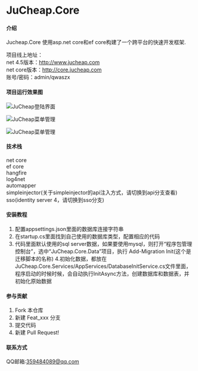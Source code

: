 # JuCheap.Core

#### 介绍
Jucheap.Core 使用asp.net core和ef core构建了一个跨平台的快速开发框架.

项目线上地址：  
net 4.5版本：http://www.jucheap.com  
net core版本：http://core.jucheap.com  
账号/密码：admin/qwaszx


#### 项目运行效果图

![JuCheap登陆界面](https://images.gitee.com/uploads/images/2019/0522/204550_1b6e782d_422345.png "JuCheap登陆界面")

![JuCheap菜单管理](https://img-blog.csdn.net/20160722103223754?watermark/2/text/aHR0cDovL2Jsb2cuY3Nkbi5uZXQv/font/5a6L5L2T/fontsize/400/fill/I0JBQkFCMA==/dissolve/70/gravity/Center "JuCheap菜单管理")

![JuCheap菜单管理](https://images.gitee.com/uploads/images/2019/0522/204638_ed9f84c9_422345.png "JuCheap菜单管理")




#### 技术栈
net core  
ef core  
hangfire  
log4net  
automapper  
simpleinjector(关于simpleinjector的api注入方式，请切换到api分支查看)  
sso(identity server 4，请切换到sso分支)  

#### 安装教程

1. 配置appsettings.json里面的数据库连接字符串
2. 在startup.cs里面找到自己使用的数据库类型，配置相应的代码
3. 代码里面默认使用的sql server数据，如果要使用mysql，则打开“程序包管理控制台”，选中“JuCheap.Core.Data”项目，执行 Add-Migration Init(这个是迁移脚本的名称)
4.初始化数据，都放在JuCheap.Core.Services/AppServices/DatabaseInitService.cs文件里面，程序启动的时候时候，会自动执行InitAsync方法，创建数据库和数据表，并初始化原始数据

#### 参与贡献

1. Fork 本仓库
2. 新建 Feat_xxx 分支
3. 提交代码
4. 新建 Pull Request!

#### 联系方式
QQ邮箱:359484089@qq.com
